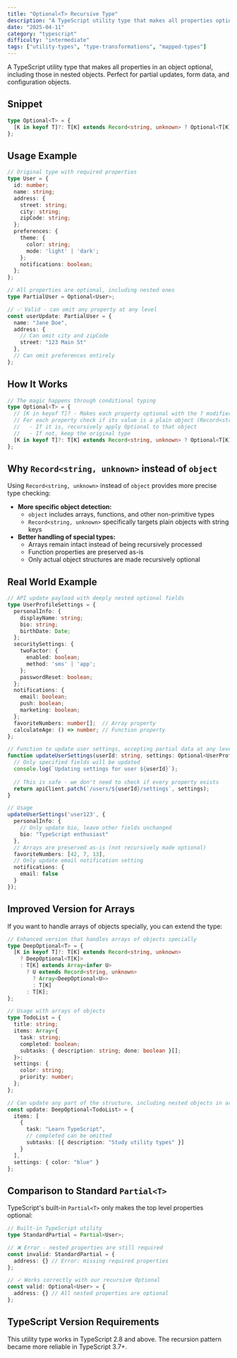 ```yaml
---
title: "Optional<T> Recursive Type"
description: "A TypeScript utility type that makes all properties optional, including nested objects"
date: "2025-04-11"
category: "typescript"
difficulty: "intermediate"
tags: ["utility-types", "type-transformations", "mapped-types"]
---
```


A TypeScript utility type that makes all properties in an object optional, including those in nested objects. Perfect for partial updates, form data, and configuration objects.

## Snippet

```ts
type Optional<T> = {
  [K in keyof T]?: T[K] extends Record<string, unknown> ? Optional<T[K]> : T[K];
};
```

## Usage Example

```ts
// Original type with required properties
type User = {
  id: number;
  name: string;
  address: {
    street: string;
    city: string;
    zipCode: string;
  };
  preferences: {
    theme: {
      color: string;
      mode: 'light' | 'dark';
    };
    notifications: boolean;
  };
};

// All properties are optional, including nested ones
type PartialUser = Optional<User>;

// ✅ Valid - can omit any property at any level
const userUpdate: PartialUser = {
  name: "Jane Doe",
  address: {
    // Can omit city and zipCode
    street: "123 Main St"
  },
  // Can omit preferences entirely
};
```

## How It Works

```ts
// The magic happens through conditional typing
type Optional<T> = {
  // [K in keyof T]? - Makes each property optional with the ? modifier
  // For each property check if its value is a plain object (Record<string, unknown>):
  //   - If it is, recursively apply Optional to that object
  //   - If not, keep the original type
  [K in keyof T]?: T[K] extends Record<string, unknown> ? Optional<T[K]> : T[K];
};
```

## Why `Record<string, unknown>` instead of `object`

Using `Record<string, unknown>` instead of `object` provides more precise type checking:

- **More specific object detection:**
  - `object` includes arrays, functions, and other non-primitive types
  - `Record<string, unknown>` specifically targets plain objects with string keys
- **Better handling of special types:**
  - Arrays remain intact instead of being recursively processed
  - Function properties are preserved as-is
  - Only actual object structures are made recursively optional

## Real World Example

```ts
// API update payload with deeply nested optional fields
type UserProfileSettings = {
  personalInfo: {
    displayName: string;
    bio: string;
    birthDate: Date;
  };
  securitySettings: {
    twoFactor: {
      enabled: boolean;
      method: 'sms' | 'app';
    };
    passwordReset: boolean;
  };
  notifications: {
    email: boolean;
    push: boolean;
    marketing: boolean;
  };
  favoriteNumbers: number[];  // Array property
  calculateAge: () => number; // Function property
};

// Function to update user settings, accepting partial data at any level
function updateUserSettings(userId: string, settings: Optional<UserProfileSettings>) {
  // Only specified fields will be updated
  console.log(`Updating settings for user ${userId}`);
  
  // This is safe - we don't need to check if every property exists
  return apiClient.patch(`/users/${userId}/settings`, settings);
}

// Usage
updateUserSettings('user123', {
  personalInfo: {
    // Only update bio, leave other fields unchanged
    bio: "TypeScript enthusiast"
  },
  // Arrays are preserved as-is (not recursively made optional)
  favoriteNumbers: [42, 7, 13],
  // Only update email notification setting
  notifications: {
    email: false
  }
});
```

## Improved Version for Arrays

If you want to handle arrays of objects specially, you can extend the type:

```ts
// Enhanced version that handles arrays of objects specially
type DeepOptional<T> = {
  [K in keyof T]?: T[K] extends Record<string, unknown>
    ? DeepOptional<T[K]>
    : T[K] extends Array<infer U>
      ? U extends Record<string, unknown>
        ? Array<DeepOptional<U>>
        : T[K]
      : T[K];
};

// Usage with arrays of objects
type TodoList = {
  title: string;
  items: Array<{ 
    task: string; 
    completed: boolean;
    subtasks: { description: string; done: boolean }[];
  }>;
  settings: {
    color: string;
    priority: number;
  };
};

// Can update any part of the structure, including nested objects in arrays
const update: DeepOptional<TodoList> = {
  items: [
    { 
      task: "Learn TypeScript",
      // completed can be omitted
      subtasks: [{ description: "Study utility types" }]
    }
  ],
  settings: { color: "blue" }
};
```

## Comparison to Standard `Partial<T>`

TypeScript's built-in `Partial<T>` only makes the top level properties optional:

```ts
// Built-in TypeScript utility
type StandardPartial = Partial<User>;

// ❌ Error - nested properties are still required
const invalid: StandardPartial = {
  address: {} // Error: missing required properties 
};

// ✓ Works correctly with our recursive Optional
const valid: Optional<User> = {
  address: {} // All nested properties are optional
};
```

## TypeScript Version Requirements

This utility type works in TypeScript 2.8 and above. The recursion pattern became more reliable in TypeScript 3.7+.
